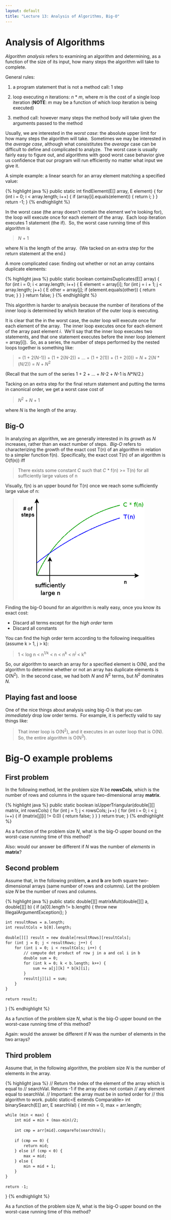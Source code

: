 ```yaml
---
layout: default
title: "Lecture 13: Analysis of Algorithms, Big-O"
---
```


# Analysis of Algorithms

*Algorithm analysis* refers to examining an algorithm and determining, as a function of the size of its input, how many steps the algorithm will take to complete.

General rules:

1.  a program statement that is not a method call: 1 step

2.  loop executing *n* iterations: *n* \* *m*, where *m* is the cost of a single loop iteration (**NOTE**: *m* may be a function of which loop iteration is being executed)

3.  method call: however many steps the method body will take given the arguments passed to the method

Usually, we are interested in the *worst case*: the absolute upper limit for how many steps the algorithm will take.  Sometimes we may be interested in the *average case*, although what consistitutes the *average* case can be difficult to define and complicated to analyze.  The worst case is usually fairly easy to figure out, and algorithms with good worst case behavior give us confidence that our program will run efficiently no matter what input we give it.

A simple example: a linear search for an array element matching a specified value:

{% highlight java %}
public static<E> int findElement(E[] array, E element) {
    for (int i = 0; i < array.length; i++) {
        if (array[i].equals(element)) {
            return i;
        }
    }
    return -1;
}
{% endhighlight %}

In the worst case (the array doesn't contain the element we're looking for), the loop will execute once for each element of the array.  Each loop iteration executes 1 statement (the if).  So, the worst case running time of this algorithm is

> *N* + 1

where *N* is the length of the array.  (We tacked on an extra step for the return statement at the end.)

A more complicated case: finding out whether or not an array contains duplicate elements:

{% highlight java %}
public static<E> boolean containsDuplicates(E[] array) {
    for (int i = 0; i < array.length; i++) {
        E element = array[i];
        for (int j = i + 1; j < array.length; j++) {
            E other = array[j];
            if (element.equals(other)) {
                return true;
            }
        }
    }
    return false;
}
{% endhighlight %}

This algorithm is harder to analysis because the number of iterations of the inner loop is determined by which iteration of the outer loop is executing.

It is clear that the in the worst case, the outer loop will execute once for each element of the array.  The inner loop executes once for each element of the array past element *i*.  We'll say that the inner loop executes two statements, and that one statement executes before the inner loop (element = array[i]).  So, as a series, the number of steps performed by the nested loops together is something like:

> = (1 + 2(*N*-1)) + (1 + 2(*N*-2)) + ... + (1 + 2(1)) + (1 + 2(0))
>  = *N* + 2(*N* \* (*N*/2))
>  = *N* + *N*<sup>2</sup>

(Recall that the sum of the series 1 + 2 + ... + *N*-2 + *N*-1 is *N*\**N*/2.)

Tacking on an extra step for the final return statement and putting the terms in canonical order, we get a worst case cost of

> *N*<sup>2</sup> + *N* + 1

where *N* is the length of the array.

Big-O
-----

In analyzing an algorithm, we are generally interested in its *growth* as *N* increases, rather than an exact number of steps.  *Big-O* refers to characterizing the growth of the exact cost T(n) of an algorithm in relation to a simpler function f(n).  Specifically, the exact cost T(n) of an algorithm is O(f(n)) iff

> There exists some constant *C* such that *C* \* f(n) \>= T(n) for all sufficiently large values of n

Visually, f(n) is an upper bound for T(n) once we reach some sufficiently large value of n:

> ![](figures/big-O.png)

Finding the big-O bound for an algorithm is really easy, once you know its exact cost:

-   Discard all terms except for the *high order* term
-   Discard all constants

You can find the high order term according to the following inequalities (assume k \> 1, j \> k):

> 1 &lt; log n &lt; n<sup>1/k</sup> &lt; n < n<sup>k</sup> &lt; n<sup>j</sup> &lt; k<sup>n</sup>

So, our algorithm to search an array for a specified element is O(N), and the algorithm to determine whether or not an array has duplicate elements is O(N<sup>2</sup>).  In the second case, we had both *N* and *N*<sup>2</sup> terms, but *N*<sup>2</sup> dominates *N*.

Playing fast and loose
----------------------

One of the nice things about analysis using big-O is that you can *immediately* drop low order terms.  For example, it is perfectly valid to say things like:

> That inner loop is O(N<sup>2</sup>), and it executes in an outer loop that is O(N).  So, the entire algorithm is O(N<sup>3</sup>).

Big-O example problems
======================

First problem
-------------

In the following method, let the problem size *N* be **rowsCols**, which is the number of rows and columns in the square two-dimensional array **matrix**.

{% highlight java %}
public static boolean isUpperTriangular(double[][] matrix, int rowsCols) {
    for (int j = 1; j < rowsCols; j++) {
        for (int i = 0; i < j; i++) {
            if (matrix[j][i] != 0.0) {
                return false;
            }
        }
    }
    return true;
}
{% endhighlight %}

As a function of the problem size *N*, what is the big-O upper bound on the worst-case running time of this method?

Also: would our answer be different if *N* was the number of *elements* in **matrix**?

Second problem
--------------

Assume that, in the following problem, **a** and **b** are both square two-dimensional arrays (same number of rows and columns). Let the problem size *N* be the number of rows and columns.

{% highlight java %}
public static double[][] matrixMult(double[][] a, double[][] b) {
    if (a[0].length != b.length) {
        throw new IllegalArgumentException();
    }

    int resultRows = a.length;
    int resultCols = b[0].length;

    double[][] result = new double[resultRows][resultCols];
    for (int j = 0; j < resultRows; j++) {
        for (int i = 0; i < resultCols; i++) {
            // compute dot product of row j in a and col i in b
            double sum = 0;
            for (int k = 0; k < b.length; k++) {
                sum += a[j][k] * b[k][i];
            }
            result[j][i] = sum;
        }
    }

    return result;
}
{% endhighlight %}

As a function of the problem size *N*, what is the big-O upper bound on the worst-case running time of this method?

Again: would the answer be different if *N* was the number of elements in the two arrays?

Third problem
-------------

Assume that, in the following algorithm, the problem size *N* is the number of elements in the array.

{% highlight java %}
// Return the index of the element of the array which is equal to
// searchVal.  Returns -1 if the array does not contain
// any element equal to searchVal.
// Important: the array must be in sorted order for
// this algorithm to work.
public static<E extends Comparable<E>>
int binarySearch(E[] arr, E searchVal) {
    int min = 0, max = arr.length;

    while (min < max) {
        int mid = min + (max-min)/2;

        int cmp = arr[mid].compareTo(searchVal);

        if (cmp == 0) {
            return mid;
        } else if (cmp < 0) {
            max = mid;
        } else {
            min = mid + 1;
        }
    }

    return -1;
}
{% endhighlight %}

As a function of the problem size *N*, what is the big-O upper bound on the worst-case running time of this method?

